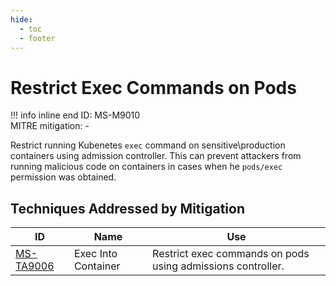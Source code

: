 ```yaml
---
hide:
  - toc
  - footer
---
```


# Restrict Exec Commands on Pods

!!! info inline end
    ID: MS-M9010<br>
    MITRE mitigation: -


Restrict running Kubenetes `exec` command on sensitive\production containers using admission controller. This can prevent attackers from running malicious code on containers in cases when he `pods/exec` permission was obtained.


## Techniques Addressed by Mitigation

|ID|Name|Use|
|--|----------|-----------|
|[MS-TA9006](../techniques/Exec%20into%20container.md)|Exec Into Container|Restrict exec commands on pods using admissions controller.|